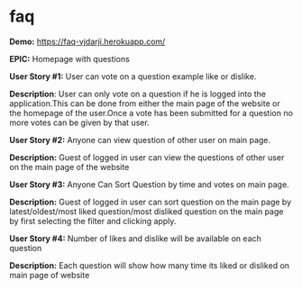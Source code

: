 # faq

**Demo:** https://faq-vjdarji.herokuapp.com/

**EPIC:** Homepage with questions

**User Story #1:** User can vote on a question example like or dislike.

**Description**: User can only vote on a question if he is logged into the application.This can be done from either the main page of the website or the homepage of the user.Once a vote has been submitted for a question no more votes can be given by that user.

**User Story #2:** Anyone can view question of other user on main page.

**Description:** Guest of logged in user can view the questions of other user on the main page of the website

**User Story #3:** Anyone Can Sort Question by time and votes on main page.

**Description:** Guest of logged in user can sort question on the main page by latest/oldest/most liked question/most disliked question on the main page by first selecting the filter and clicking apply.

**User Story #4:** Number of likes and dislike will be available on each question

**Description:** Each question will show how many time its liked or disliked on main page of website
